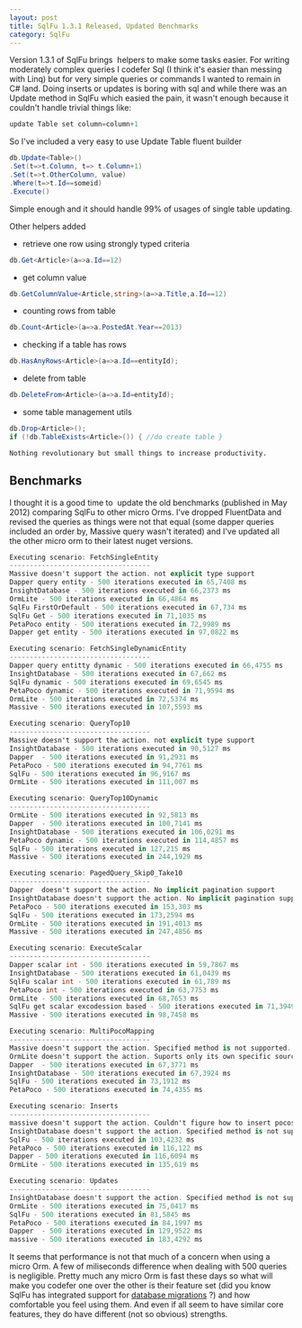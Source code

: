```yaml
---
layout: post
title: SqlFu 1.3.1 Released, Updated Benchmarks
category: SqlFu
---
```


Version 1.3.1 of SqlFu brings  helpers to make some tasks easier. For writing moderately complex queries I codefer Sql (I think it's easier than messing with Linq) but for very simple queries or commands I wanted to remain in C# land. Doing inserts or updates is boring with sql and while there was an Update method in SqlFu which easied the pain, it wasn't enough because it couldn't handle trivial things like:

  
```csharp
update Table set column=column+1
```
  So I've included a very easy to use Update Table fluent builder

  
```csharp
db.Update<Table>()
.Set(t=>t.Column, t=> t.Column+1)
.Set(t=>t.OtherColumn, value)
.Where(t=>t.Id==someid)
.Execute()
```
  Simple enough and it should handle 99% of usages of single table updating.

 Other helpers added

  
  * retrieve one row using strongly typed criteria  
      
```csharp
db.Get<Article>(a=>a.Id==12)
```
   
  * get column value  
      
```csharp
db.GetColumnValue<Article,string>(a=>a.Title,a.Id==12)
```
   
  * counting rows from table  
      
```csharp
db.Count<Article>(a=>a.PostedAt.Year==2013)
```
   
  * checking if a table has rows  
      
```csharp
db.HasAnyRows<Article>(a=>a.Id==entityId);
```
   
  * delete from table  
      
```csharp
db.DeleteFrom<Article>(a=>a.Id=entityId);
```
   
  * some table management utils  
      
```csharp
db.Drop<Article>();
if (!db.TableExists<Article>()) { //do create table }
```
    Nothing revolutionary but small things to increase productivity.

 
## Benchmarks

 I thought it is a good time to  update the old benchmarks (published in May 2012) comparing SqlFu to other micro Orms. I've dropped FluentData and revised the queries as things were not that equal (some dapper queries included an order by, Massive query wasn't iterated) and I've updated all the other micro orm to their latest nuget versions.

  
```csharp
Executing scenario: FetchSingleEntity
-----------------------------------
Massive doesn't support the action. not explicit type support
Dapper query entity - 500 iterations executed in 65,7408 ms
InsightDatabase - 500 iterations executed in 66,2373 ms
OrmLite - 500 iterations executed in 66,4864 ms
SqlFu FirstOrDefault - 500 iterations executed in 67,734 ms
SqlFu Get - 500 iterations executed in 71,1035 ms
PetaPoco entity - 500 iterations executed in 72,9989 ms
Dapper get entity - 500 iterations executed in 97,0822 ms

Executing scenario: FetchSingleDynamicEntity
-----------------------------------
Dapper query entitty dynamic - 500 iterations executed in 66,4755 ms
InsightDatabase - 500 iterations executed in 67,662 ms
SqlFu dynamic - 500 iterations executed in 69,6545 ms
PetaPoco dynamic - 500 iterations executed in 71,9594 ms
OrmLite - 500 iterations executed in 72,5374 ms
Massive - 500 iterations executed in 107,5593 ms

Executing scenario: QueryTop10
-----------------------------------
Massive doesn't support the action. not explicit type support
InsightDatabase - 500 iterations executed in 90,5127 ms
Dapper  - 500 iterations executed in 91,2931 ms
PetaPoco - 500 iterations executed in 94,7761 ms
SqlFu - 500 iterations executed in 96,9167 ms
OrmLite - 500 iterations executed in 111,007 ms

Executing scenario: QueryTop10Dynamic
-----------------------------------
OrmLite - 500 iterations executed in 92,5813 ms
Dapper  - 500 iterations executed in 100,7141 ms
InsightDatabase - 500 iterations executed in 106,0291 ms
PetaPoco dynamic - 500 iterations executed in 114,4857 ms
SqlFu - 500 iterations executed in 127,215 ms
Massive - 500 iterations executed in 244,1929 ms

Executing scenario: PagedQuery_Skip0_Take10
-----------------------------------
Dapper  doesn't support the action. No implicit pagination support
InsightDatabase doesn't support the action. No implicit pagination support
PetaPoco - 500 iterations executed in 153,303 ms
SqlFu - 500 iterations executed in 173,2594 ms
OrmLite - 500 iterations executed in 191,4013 ms
Massive - 500 iterations executed in 247,4856 ms

Executing scenario: ExecuteScalar
-----------------------------------
Dapper scalar int - 500 iterations executed in 59,7867 ms
InsightDatabase - 500 iterations executed in 61,0439 ms
SqlFu scalar int - 500 iterations executed in 61,789 ms
PetaPoco int - 500 iterations executed in 63,7753 ms
OrmLite - 500 iterations executed in 68,7653 ms
SqlFu get scalar excodession based - 500 iterations executed in 71,3949 ms
Massive - 500 iterations executed in 98,7458 ms

Executing scenario: MultiPocoMapping
-----------------------------------
Massive doesn't support the action. Specified method is not supported.
OrmLite doesn't support the action. Suports only its own specific source format
Dapper  - 500 iterations executed in 67,3771 ms
InsightDatabase - 500 iterations executed in 67,3924 ms
SqlFu - 500 iterations executed in 73,1912 ms
PetaPoco - 500 iterations executed in 74,4355 ms

Executing scenario: Inserts
-----------------------------------
massive doesn't support the action. Couldn't figure how to insert pocos with auto increment id
InsightDatabase doesn't support the action. Specified method is not supported.
SqlFu - 500 iterations executed in 103,4232 ms
PetaPoco - 500 iterations executed in 116,122 ms
Dapper - 500 iterations executed in 116,6094 ms
OrmLite - 500 iterations executed in 135,619 ms

Executing scenario: Updates
-----------------------------------
InsightDatabase doesn't support the action. Specified method is not supported.
OrmLite - 500 iterations executed in 75,0417 ms
SqlFu - 500 iterations executed in 81,5845 ms
PetaPoco - 500 iterations executed in 84,1997 ms
Dapper  - 500 iterations executed in 129,9522 ms
massive - 500 iterations executed in 183,4292 ms
```
  It seems that performance is not that much of a concern when using a micro Orm. A few of miliseconds difference when dealing with 500 queries is negligible. Pretty much any micro Orm is fast these days so what will make you codefer one over the other is their feature set (did you know SqlFu has integrated support for [database migrations](https://github.com/sapiens/SqlFu/wiki) ?) and how comfortable you feel using them. And even if all seem to have similar core features, they do have different (not so obvious) strengths.


